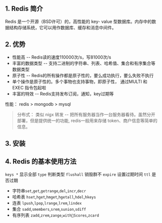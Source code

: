 ## 1. Redis 简介
Redis 是一个开源（BSD许可）的，高性能的 key- value 型数据库。内存中的数据结构存储系统，它可以用作数据库、缓存和消息中间件。 

## 2. 优势
* 性能高 -- Redis读的速度110000次/s，写81000次/s
* 丰富的数据类型 -- 支持二进制的字符串、列表、哈希值、集合和有序集合等数据类型
* 原子性 -- Redis的所有操作都是原子性的，要么成功执行，要么失败不执行
* 单个操作是原子性的。多个事物也支持事物，即原子性， 通过MULTI 和 EXEC 指令包起啦
* 丰富的特效 -- Redis支持发布订阅，通知，key过期等

性能： redis > mongodb > mysql

> 分布式： 类似 nigx 转发 -- 把所有服务器当作一台服务器看待。虽然分开部署，但是提供统一的功能, redis一般用来存储 token、商户信息等简单的信息。

## 3. 安装

## 4. Redis 的基本使用方法
`keys *` 显示全部
`type` 判断类型
`flushall` 销毁群不
`expire` 设置过期时间
`ttl` 是否过期
- 字符串`set`,`get`,`getrange`,`del`,`incr`,`decr`
- 哈希表 `hset`,`hget`,`hmget`,`hgetall`,`hdel`,`hkeys`
- 连表 `lpush`,`lpop`,`lrange`,`lrem`,`lindex`
- 集合 `sadd`,`smembers`,`srem`,`sunion`,`sdiff`
- 有序列表 `zadd`,`zrem`,`zange`,`withScores`,`zcard`

